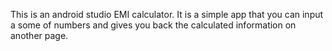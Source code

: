 This is an android studio EMI calculator. It is a simple app that you can input a some of numbers and gives you back the calculated information on another page.
